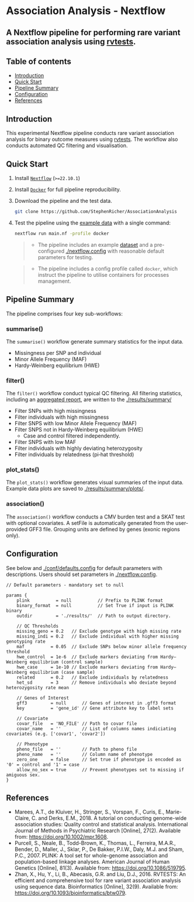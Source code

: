 # Association Analysis - Nextflow

## A Nextflow pipeline for performing rare variant association analysis using [rvtests](https://github.com/zhanxw/rvtests).


## Table of contents
  * [Introduction](#introduction)
  * [Quick Start](#quick-start)
  * [Pipeline Summary](#pipeline-summary)
  * [Configuration](#configuration)
  * [References](#references)


## Introduction
This experimental Nextflow pipeline conducts rare variant association analysis for binary outcome measures using [rvtests](https://github.com/zhanxw/rvtests).
The workflow also conducts automated QC filtering and visualisation.

## Quick Start

1. Install [`Nextflow`](https://www.nextflow.io/docs/latest/getstarted.html#installation) (`>=22.10.1`)

2. Install [`Docker`](https://docs.docker.com/engine/installation/) for full pipeline reproducibility.

3. Download the pipeline and the test data.

    ```bash
    git clone https://github.com/StephenRicher/AssociationAnalysis
    ```

4. Test the pipeline using the [example data](./data/) with a single command:

   ```bash
   nextflow run main.nf -profile docker
   ```

   > - The pipeline includes an example [dataset](./data/) and a pre-configured [./nextflow.config](./nextflow.config) with reasonable default parameters for testing.

   > - The pipeline includes a config profile called `docker`, which instruct the pipeline to utilise containers for processes management.

## Pipeline Summary
The pipeline comprises four key sub-workflows:

### summarise()
The `summarise()` workflow generate summary statistics for the input data.

* Missingness per SNP and individual
* Minor Allele Frequency (MAF)
* Hardy-Weinberg equilibrium (HWE)

### filter()
The `filter()` workflow conduct typical QC filtering. All filtering statistics, including an [aggregated report](./results/summary/filter-summary.csv), are written to the [./results/summary/](./results/summary/)

* Filter SNPs with high missingness
* Filter individuals with high missingness
* Filter SNPS with low Minor Allele Frequency (MAF)
* Filter SNPS not in Hardy-Weinberg equilibrium (HWE)
   * Case and control filtered independently.
* Filter SNPS with low MAF
* Filter individuals with highly deviating heterozygosity
* Filter individuals by relatedness (pi‐hat threshold)

### plot_stats()
The `plot_stats()` workflow generates visual summaries of the input data. Example data plots are saved to [./results/summary/plots/](./results/summary/plots/).

### association()
The `association()` workflow conducts a CMV burden test and a SKAT test with optional covariates. A setFile is automatically generated from the user-provided GFF3 file. Grouping units are defined by genes (exonic regions only).  

## Configuration
See below and [./conf/defaults.config](./conf/defaults.config) for default parameters with descriptions. Users should set parameters in [./nextflow.config](./nextflow.config).

```
// Default parameters - mandatory set to null

params {
    plink          = null          // Prefix to PLINK format
    binary_format  = null          // Set True if input is PLINK binary
    outdir         = './results/'  // Path to output directory.

    // QC Thresholds
    missing_geno = 0.2   // Exclude genotype with high missing rate
    missing_indi = 0.2   // Exclude individual with higher missing genotyping rate
    maf          = 0.05  // Exclude SNPs below minor allele frequency threshold
    hwe_control  = 1e-6  // Exclude markers deviating from Hardy–Weinberg equilibrium (control sample)
    hwe_case     = 1e-10 // Exclude markers deviating from Hardy–Weinberg equilibrium (case sample)
    related      = 0.2   // Exclude individuals by relatedness
    het_sd       = 3     // Remove individuals who deviate beyond heterozygosity rate mean

    // Genes of Interest
    gff3         = null      // Genes of interest in .gff3 format
    key          = 'gene_id' // Gene attribute key to label sets

    // Covariate
    covar_file   = 'NO_FILE' // Path to covar file
    covar_name   = ''        // List of columns names indiciating covariates (e.g. ['covar1', 'covar2'])

    // Phenotype
    pheno_file   = ''        // Path to pheno file
    pheno_name   = ''        // Column name of phenotype
    zero_one     = false     // Set true if phenotype is encoded as '0' = control and '1' = case
    allow_no_sex = true      // Prevent phenotypes set to missing if amiguous sex.
}   
```

## References
- Marees, A.T., de Kluiver, H., Stringer, S., Vorspan, F., Curis, E., Marie-Claire, C. and Derks, E.M., 2018. A tutorial on conducting genome-wide association studies: Quality control and statistical analysis. International Journal of Methods in Psychiatric Research [Online], 27(2). Available from: https://doi.org/10.1002/mpr.1608.
- Purcell, S., Neale, B., Todd-Brown, K., Thomas, L., Ferreira, M.A.R., Bender, D., Maller, J., Sklar, P., De Bakker, P.I.W., Daly, M.J. and Sham, P.C., 2007. PLINK: A tool set for whole-genome association and population-based linkage analyses. American Journal of Human Genetics [Online], 81(3). Available from: https://doi.org/10.1086/519795.
- Zhan, X., Hu, Y., Li, B., Abecasis, G.R. and Liu, D.J., 2016. RVTESTS: An efficient and comprehensive tool for rare variant association analysis using sequence data. Bioinformatics [Online], 32(9). Available from: https://doi.org/10.1093/bioinformatics/btw079.
